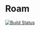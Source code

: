 # Roam
[![Build Status](https://travis-ci.org/barbeque/roam.svg?branch=master)](https://travis-ci.org/barbeque/roam)
